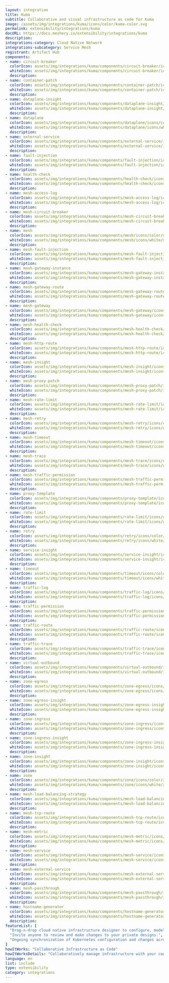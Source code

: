 ```yaml
---
layout: integration
title: Kuma
subtitle: Collaborative and visual infrastructure as code for Kuma
image: /assets/img/integrations/kuma/icons/color/kuma-color.svg
permalink: extensibility/integrations/kuma
docURL: https://docs.meshery.io/extensibility/integrations/kuma
description: 
integrations-category: Cloud Native Network
integrations-subcategory: Service Mesh
registrant: Artifact Hub
components: 
- name: circuit-breaker
  colorIcon: assets/img/integrations/kuma/components/circuit-breaker/icons/color/circuit-breaker-color.svg
  whiteIcon: assets/img/integrations/kuma/components/circuit-breaker/icons/white/circuit-breaker-white.svg
  description: 
- name: container-patch
  colorIcon: assets/img/integrations/kuma/components/container-patch/icons/color/container-patch-color.svg
  whiteIcon: assets/img/integrations/kuma/components/container-patch/icons/white/container-patch-white.svg
  description: 
- name: dataplane-insight
  colorIcon: assets/img/integrations/kuma/components/dataplane-insight/icons/color/dataplane-insight-color.svg
  whiteIcon: assets/img/integrations/kuma/components/dataplane-insight/icons/white/dataplane-insight-white.svg
  description: 
- name: dataplane
  colorIcon: assets/img/integrations/kuma/components/dataplane/icons/color/dataplane-color.svg
  whiteIcon: assets/img/integrations/kuma/components/dataplane/icons/white/dataplane-white.svg
  description: 
- name: external-service
  colorIcon: assets/img/integrations/kuma/components/external-service/icons/color/external-service-color.svg
  whiteIcon: assets/img/integrations/kuma/components/external-service/icons/white/external-service-white.svg
  description: 
- name: fault-injection
  colorIcon: assets/img/integrations/kuma/components/fault-injection/icons/color/fault-injection-color.svg
  whiteIcon: assets/img/integrations/kuma/components/fault-injection/icons/white/fault-injection-white.svg
  description: 
- name: health-check
  colorIcon: assets/img/integrations/kuma/components/health-check/icons/color/health-check-color.svg
  whiteIcon: assets/img/integrations/kuma/components/health-check/icons/white/health-check-white.svg
  description: 
- name: mesh-access-log
  colorIcon: assets/img/integrations/kuma/components/mesh-access-log/icons/color/mesh-access-log-color.svg
  whiteIcon: assets/img/integrations/kuma/components/mesh-access-log/icons/white/mesh-access-log-white.svg
  description: 
- name: mesh-circuit-breaker
  colorIcon: assets/img/integrations/kuma/components/mesh-circuit-breaker/icons/color/mesh-circuit-breaker-color.svg
  whiteIcon: assets/img/integrations/kuma/components/mesh-circuit-breaker/icons/white/mesh-circuit-breaker-white.svg
  description: 
- name: mesh
  colorIcon: assets/img/integrations/kuma/components/mesh/icons/color/mesh-color.svg
  whiteIcon: assets/img/integrations/kuma/components/mesh/icons/white/mesh-white.svg
  description: 
- name: mesh-fault-injection
  colorIcon: assets/img/integrations/kuma/components/mesh-fault-injection/icons/color/mesh-fault-injection-color.svg
  whiteIcon: assets/img/integrations/kuma/components/mesh-fault-injection/icons/white/mesh-fault-injection-white.svg
  description: 
- name: mesh-gateway-instance
  colorIcon: assets/img/integrations/kuma/components/mesh-gateway-instance/icons/color/mesh-gateway-instance-color.svg
  whiteIcon: assets/img/integrations/kuma/components/mesh-gateway-instance/icons/white/mesh-gateway-instance-white.svg
  description: 
- name: mesh-gateway-route
  colorIcon: assets/img/integrations/kuma/components/mesh-gateway-route/icons/color/mesh-gateway-route-color.svg
  whiteIcon: assets/img/integrations/kuma/components/mesh-gateway-route/icons/white/mesh-gateway-route-white.svg
  description: 
- name: mesh-gateway
  colorIcon: assets/img/integrations/kuma/components/mesh-gateway/icons/color/mesh-gateway-color.svg
  whiteIcon: assets/img/integrations/kuma/components/mesh-gateway/icons/white/mesh-gateway-white.svg
  description: 
- name: mesh-health-check
  colorIcon: assets/img/integrations/kuma/components/mesh-health-check/icons/color/mesh-health-check-color.svg
  whiteIcon: assets/img/integrations/kuma/components/mesh-health-check/icons/white/mesh-health-check-white.svg
  description: 
- name: mesh-http-route
  colorIcon: assets/img/integrations/kuma/components/mesh-http-route/icons/color/mesh-http-route-color.svg
  whiteIcon: assets/img/integrations/kuma/components/mesh-http-route/icons/white/mesh-http-route-white.svg
  description: 
- name: mesh-insight
  colorIcon: assets/img/integrations/kuma/components/mesh-insight/icons/color/mesh-insight-color.svg
  whiteIcon: assets/img/integrations/kuma/components/mesh-insight/icons/white/mesh-insight-white.svg
  description: 
- name: mesh-proxy-patch
  colorIcon: assets/img/integrations/kuma/components/mesh-proxy-patch/icons/color/mesh-proxy-patch-color.svg
  whiteIcon: assets/img/integrations/kuma/components/mesh-proxy-patch/icons/white/mesh-proxy-patch-white.svg
  description: 
- name: mesh-rate-limit
  colorIcon: assets/img/integrations/kuma/components/mesh-rate-limit/icons/color/mesh-rate-limit-color.svg
  whiteIcon: assets/img/integrations/kuma/components/mesh-rate-limit/icons/white/mesh-rate-limit-white.svg
  description: 
- name: mesh-retry
  colorIcon: assets/img/integrations/kuma/components/mesh-retry/icons/color/mesh-retry-color.svg
  whiteIcon: assets/img/integrations/kuma/components/mesh-retry/icons/white/mesh-retry-white.svg
  description: 
- name: mesh-timeout
  colorIcon: assets/img/integrations/kuma/components/mesh-timeout/icons/color/mesh-timeout-color.svg
  whiteIcon: assets/img/integrations/kuma/components/mesh-timeout/icons/white/mesh-timeout-white.svg
  description: 
- name: mesh-trace
  colorIcon: assets/img/integrations/kuma/components/mesh-trace/icons/color/mesh-trace-color.svg
  whiteIcon: assets/img/integrations/kuma/components/mesh-trace/icons/white/mesh-trace-white.svg
  description: 
- name: mesh-traffic-permission
  colorIcon: assets/img/integrations/kuma/components/mesh-traffic-permission/icons/color/mesh-traffic-permission-color.svg
  whiteIcon: assets/img/integrations/kuma/components/mesh-traffic-permission/icons/white/mesh-traffic-permission-white.svg
  description: 
- name: proxy-template
  colorIcon: assets/img/integrations/kuma/components/proxy-template/icons/color/proxy-template-color.svg
  whiteIcon: assets/img/integrations/kuma/components/proxy-template/icons/white/proxy-template-white.svg
  description: 
- name: rate-limit
  colorIcon: assets/img/integrations/kuma/components/rate-limit/icons/color/rate-limit-color.svg
  whiteIcon: assets/img/integrations/kuma/components/rate-limit/icons/white/rate-limit-white.svg
  description: 
- name: retry
  colorIcon: assets/img/integrations/kuma/components/retry/icons/color/retry-color.svg
  whiteIcon: assets/img/integrations/kuma/components/retry/icons/white/retry-white.svg
  description: 
- name: service-insight
  colorIcon: assets/img/integrations/kuma/components/service-insight/icons/color/service-insight-color.svg
  whiteIcon: assets/img/integrations/kuma/components/service-insight/icons/white/service-insight-white.svg
  description: 
- name: timeout
  colorIcon: assets/img/integrations/kuma/components/timeout/icons/color/timeout-color.svg
  whiteIcon: assets/img/integrations/kuma/components/timeout/icons/white/timeout-white.svg
  description: 
- name: traffic-log
  colorIcon: assets/img/integrations/kuma/components/traffic-log/icons/color/traffic-log-color.svg
  whiteIcon: assets/img/integrations/kuma/components/traffic-log/icons/white/traffic-log-white.svg
  description: 
- name: traffic-permission
  colorIcon: assets/img/integrations/kuma/components/traffic-permission/icons/color/traffic-permission-color.svg
  whiteIcon: assets/img/integrations/kuma/components/traffic-permission/icons/white/traffic-permission-white.svg
  description: 
- name: traffic-route
  colorIcon: assets/img/integrations/kuma/components/traffic-route/icons/color/traffic-route-color.svg
  whiteIcon: assets/img/integrations/kuma/components/traffic-route/icons/white/traffic-route-white.svg
  description: 
- name: traffic-trace
  colorIcon: assets/img/integrations/kuma/components/traffic-trace/icons/color/traffic-trace-color.svg
  whiteIcon: assets/img/integrations/kuma/components/traffic-trace/icons/white/traffic-trace-white.svg
  description: 
- name: virtual-outbound
  colorIcon: assets/img/integrations/kuma/components/virtual-outbound/icons/color/virtual-outbound-color.svg
  whiteIcon: assets/img/integrations/kuma/components/virtual-outbound/icons/white/virtual-outbound-white.svg
  description: 
- name: zone-egress
  colorIcon: assets/img/integrations/kuma/components/zone-egress/icons/color/zone-egress-color.svg
  whiteIcon: assets/img/integrations/kuma/components/zone-egress/icons/white/zone-egress-white.svg
  description: 
- name: zone-egress-insight
  colorIcon: assets/img/integrations/kuma/components/zone-egress-insight/icons/color/zone-egress-insight-color.svg
  whiteIcon: assets/img/integrations/kuma/components/zone-egress-insight/icons/white/zone-egress-insight-white.svg
  description: 
- name: zone-ingress
  colorIcon: assets/img/integrations/kuma/components/zone-ingress/icons/color/zone-ingress-color.svg
  whiteIcon: assets/img/integrations/kuma/components/zone-ingress/icons/white/zone-ingress-white.svg
  description: 
- name: zone-ingress-insight
  colorIcon: assets/img/integrations/kuma/components/zone-ingress-insight/icons/color/zone-ingress-insight-color.svg
  whiteIcon: assets/img/integrations/kuma/components/zone-ingress-insight/icons/white/zone-ingress-insight-white.svg
  description: 
- name: zone-insight
  colorIcon: assets/img/integrations/kuma/components/zone-insight/icons/color/zone-insight-color.svg
  whiteIcon: assets/img/integrations/kuma/components/zone-insight/icons/white/zone-insight-white.svg
  description: 
- name: zone
  colorIcon: assets/img/integrations/kuma/components/zone/icons/color/zone-color.svg
  whiteIcon: assets/img/integrations/kuma/components/zone/icons/white/zone-white.svg
  description: 
- name: mesh-load-balancing-strategy
  colorIcon: assets/img/integrations/kuma/components/mesh-load-balancing-strategy/icons/color/mesh-load-balancing-strategy-color.svg
  whiteIcon: assets/img/integrations/kuma/components/mesh-load-balancing-strategy/icons/white/mesh-load-balancing-strategy-white.svg
  description: 
- name: mesh-tcp-route
  colorIcon: assets/img/integrations/kuma/components/mesh-tcp-route/icons/color/mesh-tcp-route-color.svg
  whiteIcon: assets/img/integrations/kuma/components/mesh-tcp-route/icons/white/mesh-tcp-route-white.svg
  description: 
- name: mesh-metric
  colorIcon: assets/img/integrations/kuma/components/mesh-metric/icons/color/mesh-metric-color.svg
  whiteIcon: assets/img/integrations/kuma/components/mesh-metric/icons/white/mesh-metric-white.svg
  description: 
- name: mesh-service
  colorIcon: assets/img/integrations/kuma/components/mesh-service/icons/color/mesh-service-color.svg
  whiteIcon: assets/img/integrations/kuma/components/mesh-service/icons/white/mesh-service-white.svg
  description: 
- name: mesh-external-service
  colorIcon: assets/img/integrations/kuma/components/mesh-external-service/icons/color/mesh-external-service-color.svg
  whiteIcon: assets/img/integrations/kuma/components/mesh-external-service/icons/white/mesh-external-service-white.svg
  description: 
- name: mesh-passthrough
  colorIcon: assets/img/integrations/kuma/components/mesh-passthrough/icons/color/mesh-passthrough-color.svg
  whiteIcon: assets/img/integrations/kuma/components/mesh-passthrough/icons/white/mesh-passthrough-white.svg
  description: 
- name: hostname-generator
  colorIcon: assets/img/integrations/kuma/components/hostname-generator/icons/color/hostname-generator-color.svg
  whiteIcon: assets/img/integrations/kuma/components/hostname-generator/icons/white/hostname-generator-white.svg
  description: 
featureList: [
  "Drag-n-drop cloud native infrastructure designer to configure, model, and deploy your workloads.",
  "Invite anyone to review and make changes to your private designs.",
  "Ongoing synchronization of Kubernetes configuration and changes across any number of clusters."
]
howItWorks: "Collaborative Infrastructure as Code"
howItWorksDetails: "Collaboratively manage infrastructure with your coworkers synchronously sharing the same designs."
language: en
list: include
type: extensibility
category: integrations
---
```

